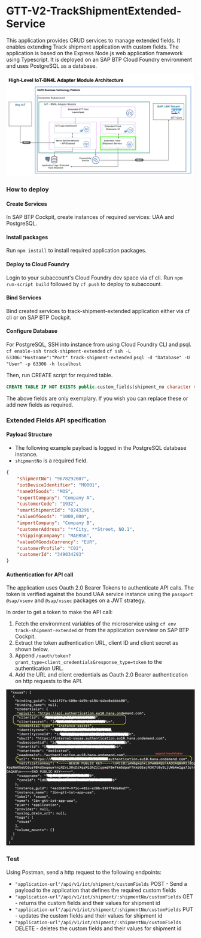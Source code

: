 # GTT-V2-TrackShipmentExtended-Service

This application provides CRUD services to manage extended fields. It enables extending Track shipment application with custom fields.
The application is based on the Express Node.js web application framework using Typescript. It is deployed on an SAP BTP Cloud Foundry environment and uses PostgreSQL as a database.

![](../Assets/BN4L_IOT_TS_Ser.png)

### How to deploy
#### Create Services
In SAP BTP Cockpit, create instances of required services: UAA and PostgreSQL.

#### Install packages
Run `npm install` to install required application packages.
#### Deploy to Cloud Foundry
Login to your subaccount's Cloud Foundry dev space via cf cli.
Run `npm run-script build` followed by `cf push` to deploy to subaccount.
#### Bind Services
Bind created services to track-shipment-extended application either via cf cli or on SAP BTP Cockpit.

#### Configure Database
For PostgreSQL, SSH into instance from using Cloud Foundry CLI and psql.
`cf enable-ssh track-shipment-extended`
`cf ssh -L 63306:"Hostname":"Port" track-shipment-extended`
`psql -d "Database" -U "User" -p 63306 -h localhost`

Then, run CREATE script for required table.

``` sql
CREATE TABLE IF NOT EXISTS public.custom_fields(shipment_no character varying(100) NOT NULL,iot_device_identifier character varying(50),name_of_goods character varying(50),export_company character varying(50),customer_code character varying(50),smart_shipment_id character varying(50),value_of_goods character varying(50),import_company character varying(50),customer_address character varying(50),shipping_company character varying(50),value_of_goods_currency character varying(50),customer_profile character varying(50),customer_id character varying(50),CONSTRAINT custom_fields_pkey PRIMARY KEY (shipment_no));
```
The above fields are only exemplary. If you wish you can replace these or add new fields as required.

### Extended Fields API specification
#### Payload Structure
- The following example payload is logged in the PostgreSQL database instance.
- `shipmentNo` is a required field.
``` json
{
    "shipmentNo": "9678292607",
    "iotDeviceIdentifier": "MO001", 
    "nameOfGoods": "MOS", 
    "exportCompany": "Company A", 
    "customerCode": "1932", 
    "smartShipmentId": "0243296", 
    "valueOfGoods": "1000,000", 
    "importCompany": "Company B", 
    "customerAddress": "**City, **Street, NO.1", 
    "shippingCompany": "MAERSK", 
    "valueOfGoodsCurrency": "EUR", 
    "customerProfile": "C02", 
    "customerId": "349034293"
}
```
#### Authentication for API call
The application uses Oauth 2.0 Bearer Tokens to authenticate API calls. The token is verified against the bound UAA service instance using the `passport` `@sap/xsenv` and `@sap/xssec` packages on a JWT strategy.

In order to get a token to make the API call: 
1. Fetch the environment variables of the microservice using `cf env track-shipment-extended` or from the application overview on SAP BTP Cockpit.
2. Extract the token authentication URL, client ID and client secret as shown below.
3. Append `/oauth/token?grant_type=client_credentials&response_type=token` to the authentication URL.
4. Add the URL and client credentials as Oauth 2.0 Bearer authentication on http requests to the API.
   
![](../Assets/auth.png)
### Test
Using Postman, send a http request to the following endpoints:
- `"application-url"/api/v1/iot/shipment/customFields` POST - Send a payload to the application that defines the required custom fields
- `"application-url"/api/v1/iot/shipment/:shipmentNo/customFields` GET - returns the custom fields and their values for shipment id
- `"application-url"/api/v1/iot/shipment/:shipmentNo/customFields` PUT - updates the custom fields and their values for shipment id
- `"application-url"/api/v1/iot/shipment/:shipmentNo/customFields` DELETE - deletes the custom fields and their values for shipment id
